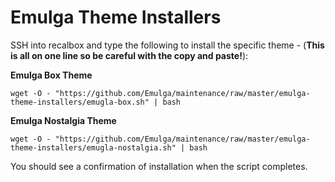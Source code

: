 # Emulga Theme Installers

SSH into recalbox and type the following to install the specific theme - (**This is all on one line so be careful with the copy and paste!**):

**Emulga Box Theme**

`wget -O - "https://github.com/Emulga/maintenance/raw/master/emulga-theme-installers/emugla-box.sh" | bash`

**Emulga Nostalgia Theme**

`wget -O - "https://github.com/Emulga/maintenance/raw/master/emulga-theme-installers/emugla-nostalgia.sh" | bash`

You should see a confirmation of installation when the script completes.
